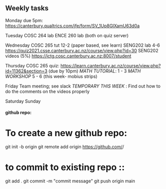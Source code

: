 
## Weekly tasks

Monday
due 5pm: https://canterbury.qualtrics.com/jfe/form/SV_1Up8GlXamU63d0a

Tuesday
COSC 264 lab
ENCE 260 lab   (both on quiz server)


Wednesday
COSC 265 tut 12-2  (paper based, see learn)
SENG202 lab 4-6 https://quiz2021.csse.canterbury.ac.nz/course/view.php?id=30
SENG202 videos (5%)  https://ictg.cosc.canterbury.ac.nz:8007/student


Thursday
COSC 265 quiz: https://learn.canterbury.ac.nz/course/view.php?id=11362&section=3
(due by 10pm)
*MATH TUTORIAL*:  1 - 3
*MATH WORKSHOP*  5 - 6 (this week- mobius strips)


Friday
Team meeting; see slack
*TEMPORARY THIS WEEK* : Find out how to do the comments on the videos properly

Saturday
Sunday














#### github repo:

#  To create a new github repo:


git init -b origin
git remote add origin https://github.com/<github-username>/<repo-name>


# to commit to existing repo :: 

git add .
git commit -m "commit message"
git push origin main

